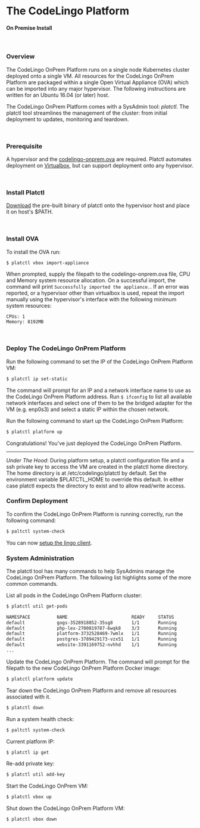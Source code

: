 # The CodeLingo Platform 
#### On Premise Install

<br/>

### Overview

The CodeLingo OnPrem Platform runs on a single node Kubernetes cluster deployed onto a single VM. All resources for the CodeLingo OnPrem Platform are packaged within a single Open Virtual Appliance (OVA) which can be imported into any major hypervisor. The following instructions are written for an Ubuntu 16.04 (or later) host.


The CodeLingo OnPrem Platform comes with a SysAdmin tool: *platctl*. The platctl tool streamlines the management of the cluster: from initial deployment to updates, monitoring and teardown.

<br/>

### Prerequisite

A hypervisor and the [codelingo-onprem.ova](https://drive.google.com/drive/u/1/folders/0B1mECGkVsAMLN1Bmem8yb1AzdVk) are required. Platctl automates deployment on [Virtualbox](https://www.virtualbox.org/wiki/Downloads), but can support deployment onto any hypervisor.

<br/>

### Install Platctl

[Download](https://drive.google.com/drive/u/1/folders/0B1mECGkVsAMLN1Bmem8yb1AzdVk) the pre-built binary of platctl onto the hypervisor host and place it on host's $PATH.

<br/>

### Install OVA

To install the OVA run:

```bash
$ platctl vbox import-appliance
```

When prompted, supply the filepath to the codelingo-onprem.ova file, CPU and Memory system resource allocation. On a successful import, the command will print `Successfully imported the appliance.`.  If an error was reported, or a hypervisor other than virtualbox is used, repeat the import manually using the hypervisor's interface with the following minimum system resources:

```
CPUs: 1
Memory: 8192MB
```

<br/>

### Deploy The CodeLingo OnPrem Platform

Run the following command to set the IP of the CodeLingo OnPrem Platform VM:

```bash
$ platctl ip set-static
```

The command will prompt for an IP and a network interface name to use as the CodeLingo OnPrem Platform address. Run `$ ifconfig` to list all available network interfaces and select one of them to be the bridged adapter for the VM (e.g. enp0s3) and select a static IP within the chosen network.

Run the following command to start up the CodeLingo OnPrem Platform:

```bash
$ platctl platform up
```

Congratulations! You've just deployed the CodeLingo OnPrem Platform.

---

*Under The Hood*: During platform setup, a platctl configuration file and a ssh private key to access the VM are created in the platctl home directory. The home directory is at /etc/codelingo/platctl by default. Set the environment variable $PLATCTL_HOME to override this default. In either case platctl expects the directory to exist and to allow read/write access.

### Confirm Deployment

To confirm the CodeLingo OnPrem Platform is running correctly, run the following command:

```bash
$ paltctl system-check
```

You can now [setup the lingo client](/getting-started).


### System Administration

The platctl tool has many commands to help SysAdmins manage the CodeLingo OnPrem Platform. The following list highlights some of the more common commands.


List all pods in the CodeLingo OnPrem Platform cluster:

```bash
$ platctl util get-pods

NAMESPACE          NAME                        READY     STATUS             RESTARTS   AGE
default            gogs-3528918852-35sg8       1/1       Running            0          59m
default            php-lex-2700819787-6wqk8    3/3       Running            0          58m
default            platform-3732528469-7wmlx   1/1       Running            0          58m
default            postgres-3789429173-vzx51   1/1       Running            0          59m
default            website-3391169752-nvhhd    1/1       Running            0          58m
...
```

Update the CodeLingo OnPrem Platform. The command will prompt for the filepath to the new CodeLingo OnPrem Platform Docker image:

```bash
$ platctl platform update
```

Tear down the CodeLingo OnPrem Platform and remove all resources associated with it.

```bash
$ platctl down
```

Run a system health check:

```bash
$ paltctl system-check
```

Current platform IP:

```bash
$ platctl ip get
```

Re-add private key:

```bash
$ platctl util add-key
```

Start the CodeLingo OnPrem VM:

```bash
$ platctl vbox up
```

Shut down the CodeLingo OnPrem Platform VM:

```bash
$ platctl vbox down
```
